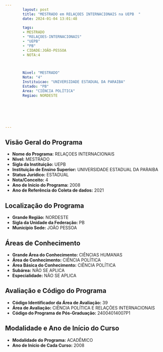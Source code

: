 ```yaml
---
        layout: post
        title: "MESTRADO em RELAÇOES INTERNACIONAIS na UEPB  "
        date: 2024-01-04 13:01:48
     
        tags:
        - MESTRADO
        - "RELAÇOES-INTERNACIONAIS"
        - "UEPB"
        - "PB"
        - CIDADE:JOÃO-PESSOA
        - NOTA:4
        
       

        Nivel: "MESTRADO"
        Nota: "4"
        Instituicao: "UNIVERSIDADE ESTADUAL DA PARAIBA"
        Estado: "PB"
        Area: "CIÊNCIA POLÍTICA"
        Regiao: NORDESTE
        
        
        
        
        
        
---
```

## Visão Geral do Programa
- **Nome do Programa:** RELAÇOES INTERNACIONAIS
- **Nível:** MESTRADO
- **Sigla da Instituição:** UEPB
- **Instituição de Ensino Superior:** UNIVERSIDADE ESTADUAL DA PARAIBA
- **Status Jurídico:** ESTADUAL
- **Nota/Conceito:** 4
- **Ano de Início do Programa:** 2008
- **Ano de Referência do Coleta de dados:** 2021

## Localização do Programa
- **Grande Região:** NORDESTE
- **Sigla da Unidade da Federação:** PB
- **Município Sede:** JOÃO PESSOA

## Áreas de Conhecimento
- **Grande Área do Conhecimento:** CIÊNCIAS HUMANAS
- **Área de Conhecimento:** CIÊNCIA POLÍTICA
- **Área Básica do Conhecimento:** CIÊNCIA POLÍTICA
- **Subárea:** NÃO SE APLICA
- **Especialidade:** NÃO SE APLICA

## Avaliação e Código do Programa
- **Código Identificador da Área de Avaliação:** 39
- **Área de Avaliação:** CIÊNCIA POLÍTICA E RELAÇÕES INTERNACIONAIS
- **Código do Programa de Pós-Graduação:** 24004014007P1


## Modalidade e Ano de Início do Curso
- **Modalidade do Programa:** ACADÊMICO
- **Ano de Início de Cada Curso:** 2008
